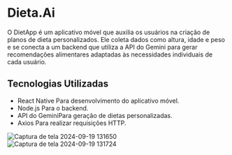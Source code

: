 # Dieta.Ai



O DietApp é um aplicativo móvel que auxilia os usuários na criação de planos de dieta personalizados. Ele coleta dados como altura, idade e peso e se conecta a um backend que utiliza a API do Gemini para gerar recomendações alimentares adaptadas às necessidades individuais de cada usuário.

## Tecnologias Utilizadas

- React Native Para desenvolvimento do aplicativo móvel.
- Node.js  Para o backend.
- API do GeminiPara geração de dietas personalizadas.
- Axios Para realizar requisições HTTP.


![Captura de tela 2024-09-19 131650](https://github.com/user-attachments/assets/029bbfdc-6691-4e9a-b56a-9ceec3ba8b1b)
![Captura de tela 2024-09-19 131724](https://github.com/user-attachments/assets/8ba22e7d-5d12-4aad-9aa7-03a4707521cb)
